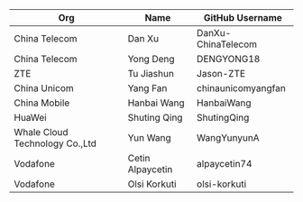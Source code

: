 | Org                    | Name                                      | GitHub Username        |
| -----------------------| ------------------------------------------| -----------------------|
| China Telecom	| Dan Xu | DanXu-ChinaTelecom |
| China Telecom	| Yong Deng | DENGYONG18 |
| ZTE	| Tu Jiashun	| Jason-ZTE |
| China Unicom	| Yang Fan	| chinaunicomyangfan |
| China Mobile	| Hanbai Wang	| HanbaiWang |
| HuaWei | Shuting Qing | ShutingQing |
| Whale Cloud Technology Co.,Ltd | Yun Wang	| WangYunyunA |
| Vodafone | Cetin Alpaycetin | alpaycetin74 |
| Vodafone | Olsi Korkuti | olsi-korkuti |
